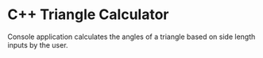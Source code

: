 # C++ Triangle Calculator

Console application calculates the angles of a triangle based on side length inputs by the user.


